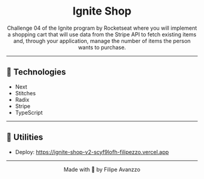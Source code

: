 <h1 align="center">Ignite Shop</h1>

<p align="center">Challenge 04 of the Ignite program by Rocketseat where you will implement a shopping cart that will use data from the Stripe API to fetch existing items and, through your application, manage the number of items the person wants to purchase. </p>

---


## :hammer: Technologies


- Next
- Stitches
- Radix
- Stripe
- TypeScript

---

## :hammer: Utilities

- Deploy: https://ignite-shop-v2-scyf9lofh-filipezzo.vercel.app

---


<p align="center">Made with  💜 by Filipe Avanzzo</p>
